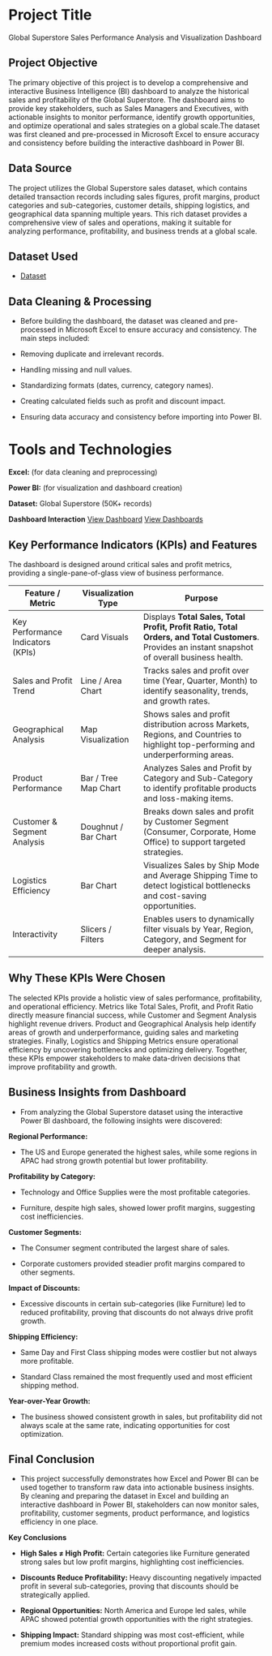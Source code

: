 # Project Title
Global Superstore Sales Performance Analysis and Visualization Dashboard


## Project Objective
The primary objective of this project is to develop a comprehensive and interactive Business Intelligence (BI) dashboard to analyze the historical sales and profitability of the Global Superstore.
The dashboard aims to provide key stakeholders, such as Sales Managers and Executives, with actionable insights to monitor performance, identify growth opportunities, and optimize operational and 
sales strategies on a global scale.The dataset was first cleaned and pre-processed in Microsoft Excel to ensure accuracy and consistency before building the interactive dashboard in Power BI.

## Data Source
The project utilizes the Global Superstore sales dataset, which contains detailed transaction records including sales figures, profit margins, product categories and sub-categories, customer details, shipping logistics, and geographical data spanning multiple years. This rich dataset provides a comprehensive view of sales and operations, making it suitable for analyzing performance, profitability, and business trends at a global scale.

## Dataset Used
- <a href="https://github.com/guptaanushka2306-lgtm/Global-superstore-sales-performance/blob/main/Global_Superstore2.csv.zip">Dataset</a>

## Data Cleaning & Processing

- Before building the dashboard, the dataset was cleaned and pre-processed in Microsoft Excel to ensure accuracy and consistency. The main steps included:

- Removing duplicate and irrelevant records.

- Handling missing and null values.

- Standardizing formats (dates, currency, category names).

- Creating calculated fields such as profit and discount impact.

- Ensuring data accuracy and consistency before importing into Power BI.

# Tools and Technologies

**Excel:** (for data cleaning and preprocessing)

 **Power BI:** (for visualization and dashboard creation)

**Dataset:** Global Superstore (50K+ records)

**Dashboard Interaction** <a href="https://github.com/guptaanushka2306-lgtm/Global-superstore-sales-performance/blob/main/tmp_f582b1a8-91be-45f5-9e5c-98e5585c7cea.png">View Dashboard</a>
  <a href = "https://github.com/guptaanushka2306-lgtm/Global-superstore-sales-performance/blob/main/IMG-20251004-WA0000.jpg">View Dashboards</a>

 ## Key Performance Indicators (KPIs) and Features

The dashboard is designed around critical sales and profit metrics, providing a single-pane-of-glass view of business performance.

| Feature / Metric | Visualization Type | Purpose |
|------------------|---------------------|---------|
| Key Performance Indicators (KPIs) | Card Visuals | Displays **Total Sales, Total Profit, Profit Ratio, Total Orders, and Total Customers**. Provides an instant snapshot of overall business health. |
| Sales and Profit Trend | Line / Area Chart | Tracks sales and profit over time (Year, Quarter, Month) to identify seasonality, trends, and growth rates. |
| Geographical Analysis | Map Visualization | Shows sales and profit distribution across Markets, Regions, and Countries to highlight top-performing and underperforming areas. |
| Product Performance | Bar / Tree Map Chart | Analyzes Sales and Profit by Category and Sub-Category to identify profitable products and loss-making items. |
| Customer & Segment Analysis | Doughnut / Bar Chart | Breaks down sales and profit by Customer Segment (Consumer, Corporate, Home Office) to support targeted strategies. |
| Logistics Efficiency | Bar Chart | Visualizes Sales by Ship Mode and Average Shipping Time to detect logistical bottlenecks and cost-saving opportunities. |
| Interactivity | Slicers / Filters | Enables users to dynamically filter visuals by Year, Region, Category, and Segment for deeper analysis. |


## Why These KPIs Were Chosen
The selected KPIs provide a holistic view of sales performance, profitability, and operational efficiency. Metrics like Total Sales, Profit, and Profit Ratio directly measure financial success, while Customer and Segment Analysis highlight revenue drivers. Product and Geographical Analysis help identify areas of growth and underperformance, guiding sales and marketing strategies. Finally, Logistics and Shipping Metrics ensure operational efficiency by uncovering bottlenecks and optimizing delivery. Together, these KPIs empower stakeholders to make data-driven decisions that improve profitability and growth.

## Business Insights from Dashboard

- From analyzing the Global Superstore dataset using the interactive Power BI dashboard, the following insights were discovered:

**Regional Performance:**

- The US and Europe generated the highest sales, while some regions in APAC had strong growth potential but lower profitability.

**Profitability by Category:**

- Technology and Office Supplies were the most profitable categories.

- Furniture, despite high sales, showed lower profit margins, suggesting cost inefficiencies.

**Customer Segments:**

- The Consumer segment contributed the largest share of sales.

- Corporate customers provided steadier profit margins compared to other segments.

**Impact of Discounts:**

- Excessive discounts in certain sub-categories (like Furniture) led to reduced profitability, proving that discounts do not always drive profit growth.

**Shipping Efficiency:**

- Same Day and First Class shipping modes were costlier but not always more profitable.

- Standard Class remained the most frequently used and most efficient shipping method.

**Year-over-Year Growth:**

- The business showed consistent growth in sales, but profitability did not always scale at the same rate, indicating opportunities for cost optimization.

## Final Conclusion

- This project successfully demonstrates how Excel and Power BI can be used together to transform raw data into actionable business insights. By cleaning and preparing the dataset in Excel and building an interactive dashboard in Power BI, stakeholders can now monitor sales, profitability, customer segments, product performance, and logistics efficiency in one place.

**Key Conclusions**

- **High Sales ≠ High Profit:** Certain categories like Furniture generated strong sales but low profit margins, highlighting cost inefficiencies.

- **Discounts Reduce Profitability:** Heavy discounting negatively impacted profit in several sub-categories, proving that discounts should be strategically applied.

- **Regional Opportunities:** North America and Europe led sales, while APAC showed potential growth opportunities with the right strategies.

- **Shipping Impact:** Standard shipping was most cost-efficient, while premium modes increased costs without proportional profit gain.
